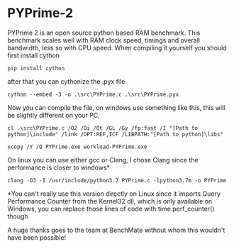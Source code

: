 # PYPrime-2
PYPrime 2 is an open source python based RAM benchmark.
This benchmark scales well with RAM clock speed, timings and overall bandwidth, less so with CPU speed.
When compiling it yourself you should first install cython

    pip install cython 
  
after that you can cythonize the .pyx file
  
    cython --embed -3 -o .\src\PYPrime.c .\src\PYPrime.pyx 
    
Now you can compile the file, on windows use something like this, this will be slightly different on your PC, 

    cl .\src\PYPrime.c /O2 /Oi /Ot /GL /Gy /fp:fast /I "[Path to python]\include" /link /OPT:REF,ICF /LIBPATH:"[Path to python]\libs"

    xcopy /Y /Q PYPrime.exe workload-PYPrime.exe
    
On linux you can use either gcc or Clang, I chose Clang since the performance is closer to windows*
    
    clang -O3 -I /usr/include/python3.7 PYPrime.c -lpython3.7m -o PYPrime
    
    
    
    
*You can't really use this version directly on Linux since it imports Query Performance Counter from the Kernel32 dll, which is only available on Windows, you can replace those lines of code with time.perf_counter() though


A huge thanks goes to the team at BenchMate without whom this wouldn't have been possible!
